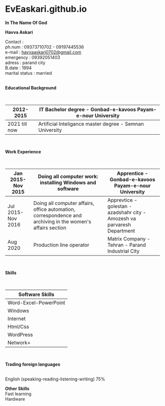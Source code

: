 # EvEaskari.github.io


<div dir="ltr">
  
**In The Name Of God**
  
**Havva Askari**
  
  Contact :<br/>
  ph.num : 09373710702 - 09197445536 <br/>
  e-mail : havvaaskari0702@gmail.com <br/>
  emergency : 09392051403 <br/>
  adress : parand city <br/>
  B.date : 1994 <br/>
  marital status : married <br/>
   <br/>
  
**Educational Background**
  
  <br/>
  
|           2012-2015          |          IT Bachelor degree - Gonbad-e-kavoos Payam-e-nour University         |
|--------------------------------|---------------------------------------------------------------------------------|
| 2021 till now                | َArtificial Inteligance master degree - Semnan University                              |
  
  <br/>
  
**Work Experience**
  
  <br/>
  
| Jan 2015-Nov 2015  | Doing all computer work: installing Windows and software                     |Apprentice - Gonbad-e-kavoos Payam-e-nour University                   |
|---------------------|----------------------------------------------------------------------------------------|--------------------------------------------------------|
| Jul 2015- Nov 2016 | Doing all computer affairs, office automation, correspondence and archiving in the women's affairs section | Apprevtice - golestan - azadshahr city - Amozesh va parvaresh Department |
| Aug 2020  | Production line operator                                                                      | Matrix Company - Tehran - Parand Industrial City|
  
  <br/>
  
**Skills**
  
  <br/>
  
| Software Skills   |
|-----------------------|
| Word-Excel-PowerPoint |
| Windows               |
| Internet              |
| Html/Css              |
| WordPress             |
| Network+            |
  
  <br/>
  
**Trading foreign languages**
 
  <br/>
  English (speaking-reading-listening-writing) 75%
  <br/>
  
  **Other Skills**
  <br/>
  Fast learning
  <br/>
  Hardware
  <br/>
  
  
  <br/>
  </div>
